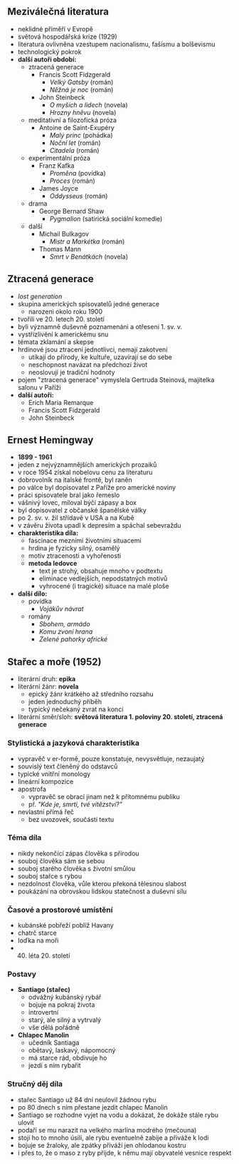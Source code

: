 ## Meziválečná literatura 
- neklidné příměří v Evropě
- světová hospodářská krize (1929)
- literatura ovlivněna vzestupem nacionalismu, fašismu a bolševismu
- technologický pokrok
- **další autoři období:**
	- ztracená generace
		- Francis Scott Fidzgerald 
			- *Velký Gatsby* (román)
			- *Něžná je noc* (román)
		- John Steinbeck
			- *O myších a lidech* (novela)
			- *Hrozny hněvu* (novela)
	- meditativní a filozofická próza
		- Antoine de Saint-Exupéry
			- *Malý princ* (pohádka)
			- *Noční let* (román)
			- *Citadela* (román)
	- experimentální próza
		- Franz Kafka
			- *Proměna* (povídka)
			- *Proces* (román)
		- James Joyce
			- *Oddysseus* (román) 
	- drama
		- George Bernard Shaw
			- *Pygmalion* (satirická sociální komedie)
	- další
		- Michail Bulkagov
			- *Mistr a Markétka* (román)
		- Thomas Mann
			- *Smrt v Benátkách* (novela)
## Ztracená generace
- *lost generation*
- skupina amerických spisovatelů jedné generace
	- narozeni okolo roku 1900
- tvořili ve 20. letech 20. století
- byli významně duševně poznamenáni a otřeseni 1. sv. v.
- vystřízlivění k americkému snu
- témata zklamání a skepse
- hrdinové jsou ztracení jednotlivci, nemají zakotvení
	- utíkají do přírody, ke kultuře, uzavírají se do sebe
	- neschopnost navázat na předchozí život
	- neoslovují je tradiční hodnoty
- pojem "ztracená generace" vymyslela Gertruda Steinová, majitelka salonu v Paříži
- **další autoři:**
	- Erich Maria Remarque
	- Francis Scott Fidzgerald
	- John Steinbeck
## Ernest Hemingway
- **1899 - 1961**
- jeden z nejvýznamnějších amerických prozaiků
- v roce 1954 získal nobelovu cenu za literaturu
- dobrovolník na italské frontě, byl raněn
- po válce byl dopisovatel z Paříže pro americké noviny
- práci spisovatele bral jako řemeslo
- vášnivý lovec, miloval býčí zápasy a box
- byl dopisovatel z občanské španělské války
- po 2. sv. v. žil střídavě v USA a na Kubě
- v závěru života upadl k depresím a spáchal sebevraždu
- **charakteristika díla:**
	- fascinace mezními životními situacemi
	- hrdina je fyzicky silný, osamělý
	- motiv ztracenosti a vyhořenosti
	- **metoda ledovce**
		- text je strohý, obsahuje mnoho v podtextu
		- eliminace vedlejších, nepodstatných motivů
		- vyhrocené (i tragické) situace na malé ploše
- **další dílo:**
	- povídka
		- *Vojákův návrat*
	- romány
		- *Sbohem, armádo*
		- *Komu zvoní hrana*
		- *Zelené pahorky africké*
## Stařec a moře (1952)
- literární druh: **epika**
- literární žánr: **novela**
	- epický žánr krátkého až středního rozsahu
	- jeden jednoduchý příběh
	- typický nečekaný zvrat na konci
- literární směr/sloh: **světová literatura 1. poloviny 20. století, ztracená generace**
### Stylistická a jazyková charakteristika
- vypravěč v er-formě, pouze konstatuje, nevysvětluje, nezaujatý
- souvislý text členěný do odstavců
- typické vnitřní monology
- lineární kompozice
- apostrofa
	- vypravěč se obrací jinam než k přítomnému publiku
	- př. *"Kde je, smrti, tvé vítězství?"*
- nevlastní přímá řeč
	- bez uvozovek, součástí textu
### Téma díla
- nikdy nekončící zápas člověka s přírodou
- souboj člověka sám se sebou
- souboj starého člověka s životní smůlou
- souboj stařce s rybou
- nezdolnost člověka, vůle kterou překoná tělesnou slabost
- poukázání na obrovskou lidskou statečnost a duševní sílu
### Časové a prostorové umístění
- kubánské pobřeží poblíž Havany
- chatrč starce
- loďka na moři
- 40. léta 20. století
### Postavy
- **Santiago (stařec)**
	- odvážný kubánský rybář
	- bojuje na pokraj života
	- introvertní
	- starý, ale silný a vytrvalý
	- vše dělá pořádně
- **Chlapec Manolin**
	- učedník Santiaga
	- obětavý, laskavý, nápomocný
	- má starce rád, obdivuje ho
	- jezdí s ním rybařit
### Stručný děj díla
- stařec Santiago už 84 dní neulovil žádnou rybu
- po 80 dnech s ním přestane jezdit chlapec Manolin
- Santiago se rozhodne vyjet na vodu a dokázat, že dokáže stále rybu ulovit
- podaří se mu narazit na velkého marlína modrého (mečouna)
- stojí ho to mnoho úsilí, ale rybu eventuelně zabije a přiváže k lodi
- bojuje se žraloky, ale zpátky přiváží jen ohlodanou kostru
- i přes to, že o maso z ryby přijde, k němu mají obyvatelé vesnice respekt